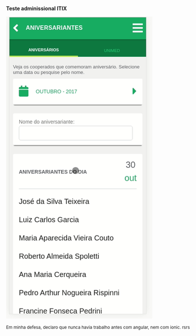 **Teste adminissional ITIX**


![](result.gif)

<sup>
  Em minha defesa, declaro que nunca havia trabalho antes  com angular, nem com ionic. rsrs
</sup>